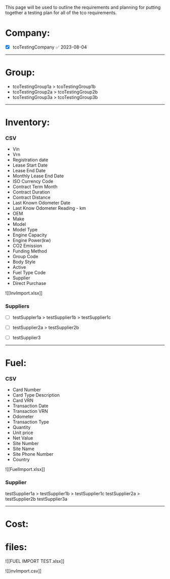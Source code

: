 This page will be used to outline the requirements and planning for putting together a testing plan for all of the tco requirements.
# Company:

- [x] tcoTestingCompany ✅ 2023-08-04
--------------------------------------------------------------------
# Group:

- tcoTestingGroup1a > tcoTestingGroup1b
- tcoTestingGroup2a > tcoTestingGroup2b
- tcoTestingGroup3a > tcoTestingGroup3b
--------------------------------------------------------------------
# Inventory:

### CSV

- Vin 
- Vrn
- Registration date
- Lease Start Date
- Lease End Date
- Monthly Lease End Date
- ISO Currency Code
- Contract Term Month
- Contract Duration
- Contract Distance
- Last Known Odometer Date
- Last Know Odometer Reading - km
- OEM
- Make
- Model
- Model Type
- Engine Capacity
- Engine Power(kw)
- CO2 Emission
- Funding Method
- Group Code
- Body Style
- Active
- Fuel Type Code
- Supplier
- Direct Purchase

![[InvImport.xlsx]]
### Suppliers

- [ ] testSuppler1a > testSupplier1b > testSupplier1c
- [ ] testSupplier2a > testSupplier2b
- [ ] testSupplier3


--------------------------------------------------------------------
# Fuel:

### CSV

- Card Number
- Card Type Description
- Card VRN
- Transaction Date
- Transaction VRN
- Odometer
- Transaction Type
- Quantity
- Unit price
- Net Value
- Site Number
- Site Name
- Site Phone Number
- Country

![[FuelImport.xlsx]]

### Supplier

testSupplier1a > testSupplier1b > testSupplier1c
testSupplier2a > testSupplier2b
testSupplier3a 

--------------------------------------------------------------------
# Cost:




# files:

![[FUEL IMPORT TEST.xlsx]]

![[invImport.csv]]